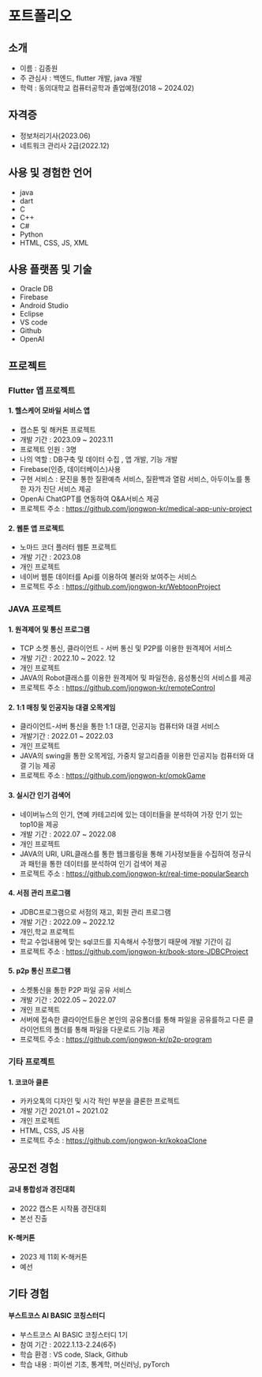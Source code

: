 # 포트폴리오
## 소개
- 이름 : 김종원
- 주 관심사 : 백엔드, flutter 개발, java 개발
- 학력 : 동의대학교 컴퓨터공학과 졸업예정(2018 ~ 2024.02)

## 자격증
- 정보처리기사(2023.06)
- 네트워크 관리사 2급(2022.12)

## 사용 및 경험한 언어
- java
- dart
- C
- C++
- C#
- Python
- HTML, CSS, JS, XML

## 사용 플랫폼 및 기술
- Oracle DB
- Firebase
- Android Studio
- Eclipse
- VS code
- Github
- OpenAI

## 프로젝트
### Flutter 앱 프로젝트
#### 1. 헬스케어 모바일 서비스 앱
- 캡스톤 및 해커톤 프로젝트
- 개발 기간 : 2023.09 ~ 2023.11
- 프로젝트 인원 : 3명
- 나의 역할 : DB구축 및 데이터 수집 , 앱 개발, 기능 개발
- Firebase(인증, 데이터베이스)사용
- 구현 서비스 : 문진을 통한 질환예측 서비스, 질환백과 열람 서비스, 아두이노를 통한 자가 진단 서비스 제공
- OpenAi ChatGPT를 연동하여 Q&A서비스 제공
- 프로젝트 주소 : https://github.com/jongwon-kr/medical-app-univ-project
  
#### 2. 웹툰 앱 프로젝트
- 노마드 코더 플러터 웹툰 프로젝트
- 개발 기간 : 2023.08
- 개인 프로젝트
- 네이버 웹툰 데이터를 Api를 이용하여 불러와 보여주는 서비스
- 프로젝트 주소 : https://github.com/jongwon-kr/WebtoonProject

### JAVA 프로젝트
#### 1. 원격제어 및 통신 프로그램
- TCP 소켓 통신, 클라이언트 - 서버 통신 및 P2P를 이용한 원격제어 서비스
- 개발 기간 : 2022.10 ~ 2022. 12
- 개인 프로젝트
- JAVA의 Robot클래스를 이용한 원격제어 및 파일전송, 음성통신의 서비스를 제공
- 프로젝트 주소 : https://github.com/jongwon-kr/remoteControl

#### 2. 1:1 매칭 및 인공지능 대결 오목게임
- 클라이언트-서버 통신을 통한 1:1 대결, 인공지능 컴퓨터와 대결 서비스
- 개발기간 : 2022.01 ~ 2022.03
- 개인 프로젝트
- JAVA의 swing을 통한 오목게임, 가중치 알고리즘을 이용한 인공지능 컴퓨터와 대결 기능 제공
- 프로젝트 주소 : https://github.com/jongwon-kr/omokGame

#### 3. 실시간 인기 검색어
- 네이버뉴스의 인기, 연예 카테고리에 있는 데이터들을 분석하여 가장 인기 있는 top10을 제공
- 개발 기간 : 2022.07 ~ 2022.08
- 개인 프로젝트
- JAVA의 URI, URL클래스를 통한 웹크롤링을 통해 기사정보들을 수집하여 정규식과 패턴을 통한 데이터를 분석하여 인기 검색어 제공
- 프로젝트 주소 : https://github.com/jongwon-kr/real-time-popularSearch

#### 4. 서점 관리 프로그램
- JDBC프로그램으로 서점의 재고, 회원 관리 프로그램
- 개발 기간 : 2022.09 ~ 2022.12
- 개인,학교 프로젝트
- 학교 수업내용에 맞는 sql코드를 지속해서 수정했기 때문에 개발 기간이 김
- 프로젝트 주소 : https://github.com/jongwon-kr/book-store-JDBCProject

#### 5. p2p 통신 프로그램
- 소켓통신을 통한 P2P 파일 공유 서비스
- 개발 기간 : 2022.05 ~ 2022.07
- 개인 프로젝트
- 서버에 접속한 클라이언트들은 본인의 공유폴더를 통해 파일을 공유를하고 다른 클라이언트의 폴더를 통해 파일을 다운로드 기능 제공
- 프로젝트 주소 : https://github.com/jongwon-kr/p2p-program

### 기타 프로젝트
#### 1. 코코아 클론
- 카카오톡의 디자인 및 시각 적인 부분을 클론한 프로젝트
- 개발 기간 2021.01 ~ 2021.02
- 개인 프로젝트
- HTML, CSS, JS 사용
- 프로젝트 주소 : https://github.com/jongwon-kr/kokoaClone

## 공모전 경험
#### 교내 통합성과 경진대회
- 2022 캡스톤 시작품 경진대회
- 본선 진출
  
#### K-해커톤
- 2023 제 11회 K-해커톤
- 예선
  
## 기타 경험
#### 부스트코스 AI BASIC 코칭스터디
- 부스트코스 AI BASIC 코칭스터디 1기
- 참여 기간 : 2022.1.13-2.24(6주)
- 학습 환경 : VS code, Slack, Github
- 학습 내용 : 파이썬 기초, 통계학, 머신러닝, pyTorch

  
